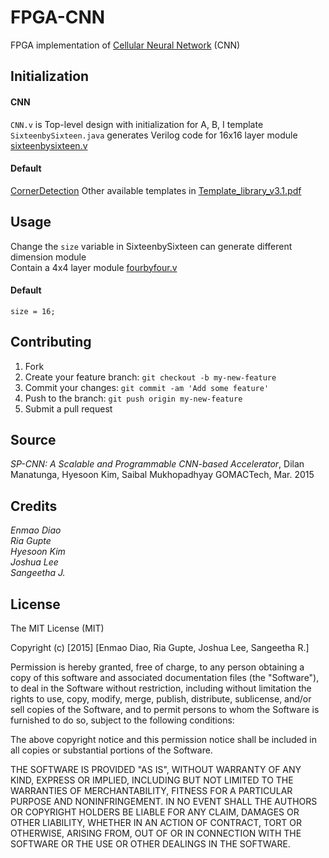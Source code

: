 # FPGA-CNN

FPGA implementation of [Cellular Neural Network](http://www.scholarpedia.org/article/Cellular_neural_network) (CNN)

## Initialization
#### CNN 
`CNN.v` is Top-level design with initialization for A, B, I template  
`SixteenbySixteen.java` generates Verilog code for 16x16 layer module [sixteenbysixteen.v](https://github.com/dem123456789/FPGA-CNN/blob/master/Quartus/sixteenbysixteen.v)
#### Default 
[CornerDetection](http://en.wikipedia.org/wiki/Corner_detection)
Other available templates in [Template_library_v3.1.pdf](https://github.com/dem123456789/FPGA-CNN/blob/master/Template_library_v3.1.pdf)
 
## Usage

Change the `size` variable in SixteenbySixteen can generate different dimension module  
Contain a 4x4 layer module [fourbyfour.v](https://github.com/dem123456789/FPGA-CNN/blob/master/Quartus/fourbyfour.v)
#### Default 
`size = 16;`

## Contributing

1. Fork
2. Create your feature branch: `git checkout -b my-new-feature`
3. Commit your changes: `git commit -am 'Add some feature'`
4. Push to the branch: `git push origin my-new-feature`
5. Submit a pull request

## Source

*SP-CNN: A Scalable and Programmable CNN-based Accelerator*,
Dilan Manatunga, Hyesoon Kim, Saibal Mukhopadhyay
GOMACTech, Mar. 2015 

## Credits

*Enmao Diao  
Ria Gupte  
Hyesoon Kim    
Joshua Lee    
Sangeetha J.*

## License

The MIT License (MIT)

Copyright (c) [2015] [Enmao Diao, Ria Gupte, Joshua Lee, Sangeetha R.]

Permission is hereby granted, free of charge, to any person obtaining a copy
of this software and associated documentation files (the "Software"), to deal
in the Software without restriction, including without limitation the rights
to use, copy, modify, merge, publish, distribute, sublicense, and/or sell
copies of the Software, and to permit persons to whom the Software is
furnished to do so, subject to the following conditions:

The above copyright notice and this permission notice shall be included in
all copies or substantial portions of the Software.

THE SOFTWARE IS PROVIDED "AS IS", WITHOUT WARRANTY OF ANY KIND, EXPRESS OR
IMPLIED, INCLUDING BUT NOT LIMITED TO THE WARRANTIES OF MERCHANTABILITY,
FITNESS FOR A PARTICULAR PURPOSE AND NONINFRINGEMENT. IN NO EVENT SHALL THE
AUTHORS OR COPYRIGHT HOLDERS BE LIABLE FOR ANY CLAIM, DAMAGES OR OTHER
LIABILITY, WHETHER IN AN ACTION OF CONTRACT, TORT OR OTHERWISE, ARISING FROM,
OUT OF OR IN CONNECTION WITH THE SOFTWARE OR THE USE OR OTHER DEALINGS IN
THE SOFTWARE.
